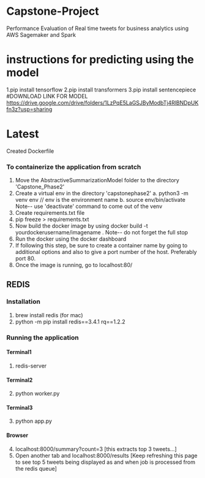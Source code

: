 # Capstone-Project
Performance Evaluation of Real time tweets for business analytics using AWS Sagemaker and Spark

# instructions for predicting using the model
1.pip install tensorflow
2.pip install transformers
3.pip install sentencepiece
#DOWNLOAD LINK FOR MODEL
https://drive.google.com/drive/folders/1LzPqE5LaGSJByModbTj4RlBNDpUKfn3z?usp=sharing

# Latest
Created Dockerfile 
### To containerize the application from scratch
1. Move the AbstractiveSummarizationModel folder to the directory 'Capstone_Phase2'
2. Create a virtual env in the directory 'capstonephase2'
    a. python3 -m venv env // env is the environment name
    b. source env/bin/activate
    Note-- use 'deactivate' command to come out of the venv
3. Create requirements.txt file
4. pip freeze > requirements.txt
5. Now build the docker image by using
    docker build -t yourdockerusername/imagename .
    Note-- do not forget the full stop
6. Run the docker using the docker dashboard
7. If following this step, be sure to create a container name by going to additional options and also to give a port number of the host. Preferably port 80.
8. Once the image is running, go to localhost:80/

## REDIS
### Installation
1. brew install redis (for mac)
2. python -m pip install redis==3.4.1 rq==1.2.2
### Running the application
#### Terminal1
1. redis-server
#### Terminal2
2. python worker.py
#### Terminal3
3. python app.py
#### Browser
4. localhost:8000/summary?count=3 [this extracts top 3 tweets...] 
5. Open another tab and localhost:8000/results [Keep refreshing this page to see top 5 tweets being displayed as and when job is processed from the redis queue]

